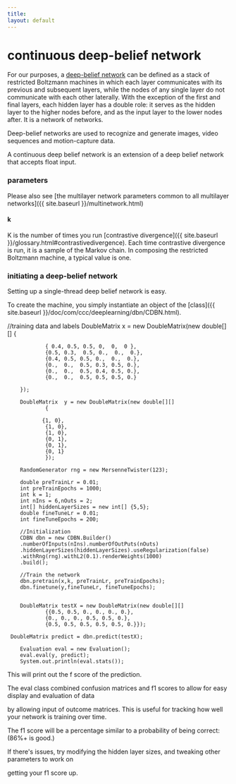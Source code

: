 ```yaml
---
title: 
layout: default
---
```


# continuous deep-belief network



For our purposes, a [deep-belief network](http://www.scholarpedia.org/article/Deep_belief_networks) can be defined as a stack of restricted Boltzmann machines in which each layer communicates with its previous and subsequent layers, while the nodes of any single layer do not communicate with each other laterally. With the exception of the  first and final layers, each hidden layer has a double role: it serves as the hidden layer to the higher nodes before, and as the input layer to the lower nodes after. It is a network of networks. 

Deep-belief networks are used to recognize and generate images, video sequences and motion-capture data. 


A continuous deep belief network is an extension of a deep belief network that accepts float input.


### parameters

Please also see [the multilayer network parameters common to all multilayer networks]({{ site.baseurl }}/multinetwork.html)

#### k 

K is the number of times you run [contrastive divergence]({{ site.baseurl }}/glossary.html#contrastivedivergence). Each time contrastive divergence is run, it is a sample of the Markov chain. In composing the restricted Boltzmann machine, a typical value is one.

### initiating a deep-belief network

Setting up a single-thread deep belief network is easy. 

To create the machine, you simply instantiate an object of the [class]({{ site.baseurl }}/doc/com/ccc/deeplearning/dbn/CDBN.html).

    
   //training data and labels
   DoubleMatrix x = new DoubleMatrix(new double[][] {

				{ 0.4, 0.5, 0.5, 0,  0,  0 },
				{0.5, 0.3,  0.5, 0.,  0.,  0.},
				{0.4, 0.5, 0.5, 0.,  0.,  0.},
				{0.,  0.,  0.5, 0.3, 0.5, 0.},
				{0.,  0.,  0.5, 0.4, 0.5, 0.},
				{0.,  0.,  0.5, 0.5, 0.5, 0.}
				
		});

		DoubleMatrix  y = new DoubleMatrix(new double[][]
				{

			   {1, 0},
				{1, 0},
				{1, 0},
				{0, 1},
				{0, 1},
				{0, 1}
				});

		RandomGenerator rng = new MersenneTwister(123);

		double preTrainLr = 0.01;
		int preTrainEpochs = 1000;
		int k = 1;
		int nIns = 6,nOuts = 2;
		int[] hiddenLayerSizes = new int[] {5,5};
		double fineTuneLr = 0.01;
		int fineTuneEpochs = 200;

        //Initialization
		CDBN dbn = new CDBN.Builder()
		.numberOfInputs(nIns).numberOfOutPuts(nOuts)
		.hiddenLayerSizes(hiddenLayerSizes).useRegularization(false)
		.withRng(rng).withL2(0.1).renderWeights(1000)
		.build();
		
		//Train the network
		dbn.pretrain(x,k, preTrainLr, preTrainEpochs);
		dbn.finetune(y,fineTuneLr, fineTuneEpochs);


		DoubleMatrix testX = new DoubleMatrix(new double[][]
				{{0.5, 0.5, 0., 0., 0., 0.},
				{0., 0., 0., 0.5, 0.5, 0.},
				{0.5, 0.5, 0.5, 0.5, 0.5, 0.}});

     DoubleMatrix predict = dbn.predict(testX);

		Evaluation eval = new Evaluation();
		eval.eval(y, predict);
		System.out.println(eval.stats());


This will print out the f score of the prediction. 

The eval class combined confusion matrices and f1 scores to allow for easy display and evaluation of data

by allowing input of outcome matrices. This is useful for tracking how well your network is training over time.

The f1 score will be a percentage similar to a probability of being correct: (86%+ is good.)


If there's issues, try modifying the hidden layer sizes, and tweaking other parameters to work on 

getting your f1 score up.


